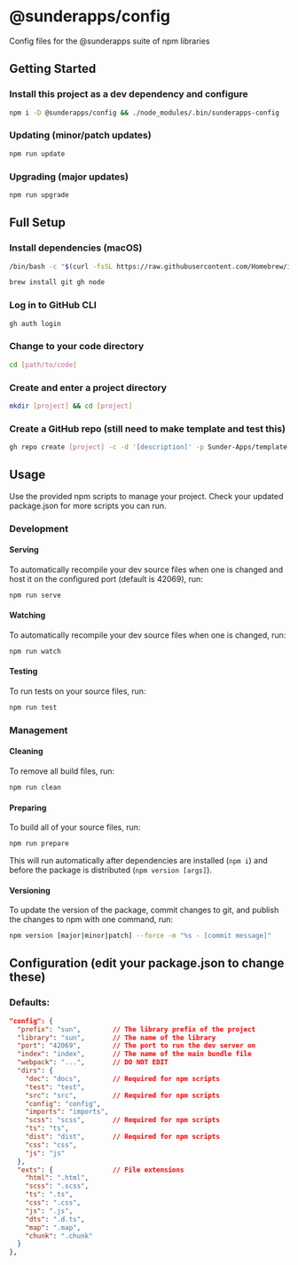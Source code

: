 # @sunderapps/config
Config files for the @sunderapps suite of npm libraries

## Getting Started
### Install this project as a dev dependency and configure
```bash
npm i -D @sunderapps/config && ./node_modules/.bin/sunderapps-config
```

### Updating (minor/patch updates)
```bash
npm run update
```

### Upgrading (major updates)
```bash
npm run upgrade
```

## Full Setup
### Install dependencies (macOS)
```bash
/bin/bash -c "$(curl -fsSL https://raw.githubusercontent.com/Homebrew/install/HEAD/install.sh)"
```
```bash
brew install git gh node
```

### Log in to GitHub CLI
```bash
gh auth login
```

### Change to your code directory
```bash
cd [path/to/code]
```

### Create and enter a project directory
```bash
mkdir [project] && cd [project]
```

### Create a GitHub repo (still need to make template and test this)
```bash
gh repo create [project] -c -d '[description]' -p Sunder-Apps/template --public
```

## Usage
Use the provided npm scripts to manage your project.
Check your updated package.json for more scripts you can run.

### Development
#### Serving
To automatically recompile your dev source files when one is changed and host it on the configured port (default is 42069), run:
```bash
npm run serve
```

#### Watching
To automatically recompile your dev source files when one is changed, run:
```bash
npm run watch
```

#### Testing
To run tests on your source files, run:
```bash
npm run test
```

### Management
#### Cleaning
To remove all build files, run:
```bash
npm run clean
```

#### Preparing
To build all of your source files, run:
```bash
npm run prepare
```
This will run automatically after dependencies are installed (`npm i`) and before the package is distributed (`npm version [args]`).

#### Versioning
To update the version of the package, commit changes to git, and publish the changes to npm with one command, run:
```bash
npm version [major|minor|patch] --force -m "%s - [commit message]"
```

## Configuration (edit your package.json to change these)
### Defaults:
```json
"config": {
  "prefix": "sun",        // The library prefix of the project
  "library": "sun",       // The name of the library
  "port": "42069",        // The port to run the dev server on
  "index": "index",       // The name of the main bundle file
  "webpack": "...",       // DO NOT EDIT
  "dirs": {
    "doc": "docs",        // Required for npm scripts
    "test": "test",
    "src": "src",         // Required for npm scripts
    "config": "config",
    "imports": "imports",
    "scss": "scss",       // Required for npm scripts
    "ts": "ts",
    "dist": "dist",       // Required for npm scripts
    "css": "css",
    "js": "js"
  },
  "exts": {               // File extensions
    "html": ".html",
    "scss": ".scss",
    "ts": ".ts",
    "css": ".css",
    "js": ".js",
    "dts": ".d.ts",
    "map": ".map",
    "chunk": ".chunk"
  }
},
```